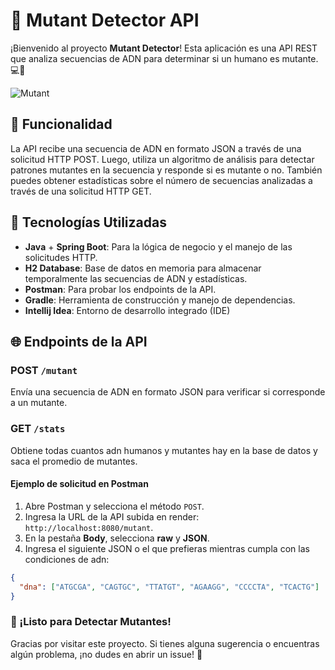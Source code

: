 # 🧬 Mutant Detector API

¡Bienvenido al proyecto **Mutant Detector**! Esta aplicación es una API REST que analiza secuencias de ADN para determinar si un humano es mutante. 💻🔬


![Mutant](https://github.com/user-attachments/assets/634d7188-629c-4993-b035-a6ad9d41e273)


## 📜 Funcionalidad

La API recibe una secuencia de ADN en formato JSON a través de una solicitud HTTP POST. Luego, utiliza un algoritmo de análisis para detectar patrones mutantes en la secuencia y responde si es mutante o no. También puedes obtener estadísticas sobre el número de secuencias analizadas a través de una solicitud HTTP GET.

## 🚀 Tecnologías Utilizadas

- **Java** + **Spring Boot**: Para la lógica de negocio y el manejo de las solicitudes HTTP.
- **H2 Database**: Base de datos en memoria para almacenar temporalmente las secuencias de ADN y estadísticas.
- **Postman**: Para probar los endpoints de la API.
- **Gradle**: Herramienta de construcción y manejo de dependencias.
- **Intellij Idea**: Entorno de desarrollo integrado (IDE)

## 🌐 Endpoints de la API

### POST `/mutant`

Envía una secuencia de ADN en formato JSON para verificar si corresponde a un mutante. 

### GET `/stats`

Obtiene todas cuantos adn humanos y mutantes hay en la base de datos y saca el promedio de mutantes.

#### Ejemplo de solicitud en Postman

1. Abre Postman y selecciona el método `POST`.
2. Ingresa la URL de la API subida en render: `http://localhost:8080/mutant`.
3. En la pestaña **Body**, selecciona **raw** y **JSON**.
4. Ingresa el siguiente JSON o el que prefieras mientras cumpla con las condiciones de adn:

```json
{
  "dna": ["ATGCGA", "CAGTGC", "TTATGT", "AGAAGG", "CCCCTA", "TCACTG"]
}
```
### 🎉 ¡Listo para Detectar Mutantes!
Gracias por visitar este proyecto. Si tienes alguna sugerencia o encuentras algún problema, ¡no dudes en abrir un issue! 🙌
